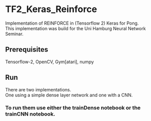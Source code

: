 # TF2_Keras_Reinforce

Implementation of REINFORCE in (Tensorflow 2) Keras for Pong.  
This implementation was build for the Uni Hamburg Neural Network Seminar.


## Prerequisites
Tensorflow-2, OpenCV, Gym[atari], numpy

## Run
There are two implementations.  
One using a simple dense layer network and one with a CNN.  
  
### To run them use either the trainDense notebook or the trainCNN notebook.

